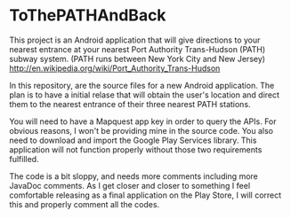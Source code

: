 ToThePATHAndBack
================

This project is an Android application that will give directions to your nearest entrance at your nearest Port Authority Trans-Hudson (PATH) subway system.  (PATH runs between New York City and New Jersey) http://en.wikipedia.org/wiki/Port_Authority_Trans-Hudson

In this repository, are the source files for a new Android application. The plan is to have a initial relase that will obtain the user's location and direct them to the nearest entrance of their three nearest PATH stations.

You will need to have a Mapquest app key in order to query the APIs. For obvious reasons, I won't be providing mine in the source code. You also need to download and import the Google Play Services library. This application will not function properly without those two requirements fulfilled.

The code is a bit sloppy, and needs more comments including more JavaDoc comments. As I get closer and closer to something I feel comfortable releasing as a final application on the Play Store, I will correct this and properly comment all the codes.
